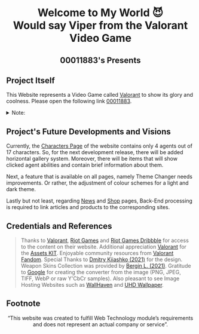<div align="center" markdown="1">
<h1>Welcome to My World 😈 <br />Would say Viper from the Valorant Video Game</h1>
<h2>00011883's Presents</h2>
</div>

## Project Itself

This Website represents a Video Game called [Valorant](https://playvalorant.com/) to show its glory and coolness.
Please open the following link [00011883](https://00011883.netlify.app/index.html).

<details>
  <summary>Note:</summary>

<br />

> To convert all assets into webp extension to reduce size of project, I use [Google converter program](https://developers.google.com/speed/webp) and write [script in Python Language](https://github.com/00011883/WebTech.CW1/tree/main/functions/converter) to not manually write in console the same code over again
>
> Instructions for Convertion:
>
> All steps are going to be done in the folder where .py script and cwebp.exe application are located
>
> 0. Python should have already been installed, if haven't => download and install from [this official source](https://www.python.org/).
> 1. [Open folder](https://github.com/00011883/WebTech.CW1/tree/main/functions/converter)
> 2. Insert content that should be converted (will convert only supported file extensions)
> 3. Open CMD
>　　3.1.0. (Windows)
>　　3.1.1. `Win + R` Combination
>　　3.1.2. Type `cmd`
>　　
>　　3.2.0. (iMac)
>　　3.2.1. `⌘ + Space ` Combination
>　　3.2.1. Type `terminal`
>　　
> 4. Type the following without quotation marks => `py reformatToWebP.py`
> 5. Done

</details>

## Project's Future Developments and Visions

Currently, the [Characters Page](https://00011883.netlify.app/pages/characters/index.html) of the website contains only 4 agents out of 17 characters. So, for the next development release, there will be added horizontal gallery system. Moreover, there will be items that will show clicked agent abilities and contain brief information about them.

Next, a feature that is available on all pages, namely Theme Changer needs improvements. Or rather, the adjustment of colour schemes for a light and dark theme.

Lastly but not least, regarding [News](https://00011883.netlify.app/pages/news/index.html) and [Shop](https://00011883.netlify.app/pages/shop/index.html) pages, Back-End processing is required to link articles and products to the corresponding sites.

## Credentials and References

> Thanks to [Valorant](https://playvalorant.com/), [Riot Games](https://www.riotgames.com/en) and [Riot Games Dribbble](https://dribbble.com/RiotGames) for access to the content on their website.
> Additional appreciation [Valorant](https://playvalorant.com/) for the [Assets KIT](https://playvalorant.com/en-us/news/game-updates/valorant-asset-kit/).
> Enjoyable community resources from [Valorant Fandom](https://valorant.fandom.com/wiki/VALORANT_Wiki).
> Special Thanks to [Dmitry Kiiashko (2021)](https://dribbble.com/UnEpicKid) for the design.
> Weapon Skins Collection was provided by [Bergin L. (2021)](https://www.dexerto.com/valorant/all-valorant-deluxe-edition-skin-bundles-tiers-weapons-prices-1456863/).
> Gratitude to [Google](https://developers.google.com/speed/webp) for creating the converter from the image (PNG, JPEG, TIFF, WebP or raw Y'CbCr samples).
> Also pleasant to see Image Hosting Websites such as [WallHaven](https://wallhaven.cc/) and [UHD Wallpaper](https://www.uhdpaper.com/).

## Footnote

<p align="center">“This website was created to fulfill Web Technology module’s requirements <br /> and does not
represent an actual company or service”.</p>
